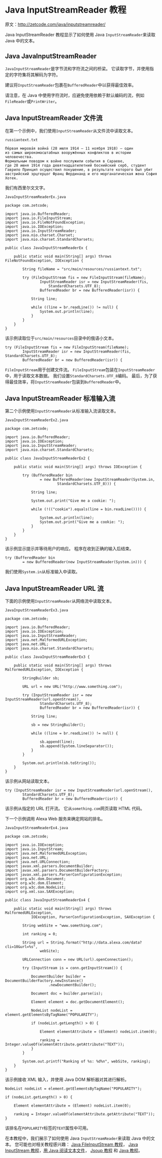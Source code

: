 # Java InputStreamReader 教程

原文：http://zetcode.com/java/inputstreamreader/

Java InputStreamReader 教程显示了如何使用 Java `InputStreamReader`来读取 Java 中的文本。

## Java JavaInputStreamReader

`JavaInputStreamReader`是字节流和字符流之间的桥梁。 它读取字节，并使用指定的字符集将其解码为字符。

建议将`InputStreamReader`包裹在`BufferedReader`中以获得最佳效率。

请注意，在 Java 中使用字符流时，应避免使用依赖于默认编码的流，例如`FileReader`或`PrintWriter`。

## Java InputStreamReader 文件流

在第一个示例中，我们使用`InputStreamReader`从文件流中读取文本。

`russiantext.txt`

```
Пе́рвая мирова́я война́ (28 июля 1914 — 11 ноября 1918) — один 
из самых широкомасштабных вооружённых конфликтов в истории человечества.
Формальным поводом к войне послужили события в Сараеве, 
где 28 июня 1914 года девятнадцатилетний боснийский серб, студент 
Гаврило Принцип осуществил покушение, в результате которого был убит 
австрийский эрцгерцог Франц Фердинанд и его морганатическая жена София Хотек.

```

我们有西里尔文文字。

`JavaInputStreamReaderEx.java`

```
package com.zetcode;

import java.io.BufferedReader;
import java.io.FileInputStream;
import java.io.FileNotFoundException;
import java.io.IOException;
import java.io.InputStreamReader;
import java.nio.charset.Charset;
import java.nio.charset.StandardCharsets;

public class JavaInputStreamReaderEx {

    public static void main(String[] args) throws FileNotFoundException, IOException {

        String fileName = "src/main/resources/russiantext.txt";

        try (FileInputStream fis = new FileInputStream(fileName);
                InputStreamReader isr = new InputStreamReader(fis, 
                    StandardCharsets.UTF_8);
                BufferedReader br = new BufferedReader(isr)) {

            String line;

            while ((line = br.readLine()) != null) {
                System.out.println(line);
            }
        }
    }
}

```

该示例读取位于`src/main/resources`目录中的俄语小文本。

```
try (FileInputStream fis = new FileInputStream(fileName);
        InputStreamReader isr = new InputStreamReader(fis, StandardCharsets.UTF_8);
        BufferedReader br = new BufferedReader(isr)) {

```

`FileInputStream`用于创建文件流。 `FileInputStream`包装在`InputStreamReader`中，用于读取文本数据。 我们设置`StandardCharsets.UTF_8`编码。 最后，为了获得最佳效率，将`InputStreamReader`包装到`BufferedReader`中。

## Java InputStreamReader 标准输入流

第二个示例使用`InputStreamReader`从标准输入流读取文本。

`JavaInputStreamReaderEx2.java`

```
package com.zetcode;

import java.io.BufferedReader;
import java.io.IOException;
import java.io.InputStreamReader;
import java.nio.charset.StandardCharsets;

public class JavaInputStreamReaderEx2 {

    public static void main(String[] args) throws IOException {

        try (BufferedReader bin
                = new BufferedReader(new InputStreamReader(System.in, 
                        StandardCharsets.UTF_8))) {

            String line;

            System.out.print("Give me a cookie: ");

            while (!(("cookie").equals(line = bin.readLine()))) {

                System.out.println(line);
                System.out.print("Give me a cookie: ");
            }
        }
    }
}

```

该示例显示提示并等待用户的响应。 程序在收到正确的输入后结束。

```
try (BufferedReader bin
        = new BufferedReader(new InputStreamReader(System.in))) {

```

我们使用`System.in`从标准输入中读取。

## Java InputStreamReader URL 流

下面的示例使用`InputStreamReader`从网络流中读取文本。

`JavaInputStreamReaderEx3.java`

```
package com.zetcode;

import java.io.BufferedReader;
import java.io.IOException;
import java.io.InputStreamReader;
import java.net.MalformedURLException;
import java.net.URL;
import java.nio.charset.StandardCharsets;

public class JavaInputStreamReaderEx3 {

    public static void main(String[] args) throws MalformedURLException, IOException {

        StringBuilder sb;

        URL url = new URL("http://www.something.com");

        try (InputStreamReader isr = new InputStreamReader(url.openStream(),
                StandardCharsets.UTF_8);
                BufferedReader br = new BufferedReader(isr)) {

            String line;

            sb = new StringBuilder();

            while ((line = br.readLine()) != null) {

                sb.append(line);
                sb.append(System.lineSeparator());
            }
        }

        System.out.println(sb.toString());
    }
}

```

该示例从网站读取文本。

```
try (InputStreamReader isr = new InputStreamReader(url.openStream(),
        StandardCharsets.UTF_8);
        BufferedReader br = new BufferedReader(isr)) {

```

该示例从指定的 URL 打开流。 它从`something.com`网页读取 HTML 代码。

下一个示例调用 Alexa Web 服务来确定网站的排名。

`JavaInputStreamReaderEx4.java`

```
package com.zetcode;

import java.io.IOException;
import java.io.InputStream;
import java.net.MalformedURLException;
import java.net.URL;
import java.net.URLConnection;
import javax.xml.parsers.DocumentBuilder;
import javax.xml.parsers.DocumentBuilderFactory;
import javax.xml.parsers.ParserConfigurationException;
import org.w3c.dom.Document;
import org.w3c.dom.Element;
import org.w3c.dom.NodeList;
import org.xml.sax.SAXException;

public class JavaInputStreamReaderEx4 {

    public static void main(String[] args) throws MalformedURLException,
            IOException, ParserConfigurationException, SAXException {

        String webSite = "www.something.com";

        int ranking = 0;

        String url = String.format("http://data.alexa.com/data?cli=10&url=%s", 
                webSite);

        URLConnection conn = new URL(url).openConnection();

        try (InputStream is = conn.getInputStream()) {

            DocumentBuilder builder = DocumentBuilderFactory.newInstance()
                    .newDocumentBuilder();

            Document doc = builder.parse(is);

            Element element = doc.getDocumentElement();

            NodeList nodeList = element.getElementsByTagName("POPULARITY");

            if (nodeList.getLength() > 0) {

                Element elementAttribute = (Element) nodeList.item(0);

                ranking = Integer.valueOf(elementAttribute.getAttribute("TEXT"));
            }
        }

        System.out.printf("Ranking of %s: %d%n", webSite, ranking);
    }
}

```

该示例接收 XML 输入，并使用 Java DOM 解析器对其进行解析。

```
NodeList nodeList = element.getElementsByTagName("POPULARITY");

if (nodeList.getLength() > 0) {

    Element elementAttribute = (Element) nodeList.item(0);

    ranking = Integer.valueOf(elementAttribute.getAttribute("TEXT"));
}

```

该排名在`POPULARITY`标签的`TEXT`属性中可用。

在本教程中，我们展示了如何使用 Java `InputStreamReader`来读取 Java 中的文本。 您可能也对相关教程感兴趣： [Java FileInputStream 教程](/java/fileinputstream/)， [Java InputStream 教程](/java/inputstream/)，[用 Java 阅读文本文件](/articles/javareadtext/)， [Jsoup 教程](/java/jsoup/) 和 [Java 教程](/lang/java/)。